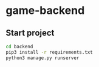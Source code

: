 # game-backend

## Start project

```sh
cd backend
pip3 install -r requirements.txt
python3 manage.py runserver
```
